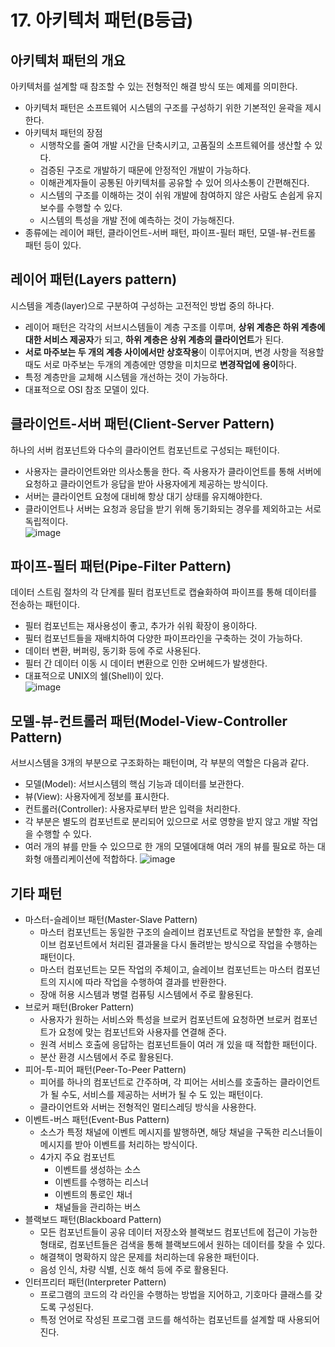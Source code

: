 # 17. 아키텍처 패턴(B등급)
## 아키텍처 패턴의 개요
아키텍처를 설계할 때 참조할 수 있는 전형적인 해결 방식 또는 예제를 의미한다.
- 아키텍처 패턴은 소프트웨어 시스템의 구조를 구성하기 위한 기본적인 윤곽을 제시한다.
- 아키텍처 패턴의 장점
  - 시행착오를 줄여 개발 시간을 단축시키고, 고품질의 소프트웨어를 생산할 수 있다.
  - 검증된 구조로 개발하기 때문에 안정적인 개발이 가능하다.
  - 이해관계자들이 공통된 아키텍처를 공유할 수 있어 의사소통이 간편해진다.
  - 시스템의 구조를 이해하는 것이 쉬워 개발에 참여하지 않은 사람도 손쉽게 유지보수를 수행할 수 있다.
  - 시스템의 특성을 개발 전에 예측하는 것이 가능해진다.
- 종류에는 레이어 패턴, 클라이언트-서버 패턴, 파이프-필터 패턴, 모델-뷰-컨트롤 패턴 등이 있다.

## 레이어 패턴(Layers pattern)
시스템을 계층(layer)으로 구분하여 구성하는 고전적인 방법 중의 하나다.
- 레이어 패턴은 각각의 서브시스템들이 계층 구조를 이루며, **상위 계층은 하위 계층에 대한 서비스 제공자**가 되고, **하위 계층은 상위 계층의 클라이언트**가 된다.
- **서로 마주보는 두 개의 계층 사이에서만 상호작용**이 이루어지며, 변경 사항을 적용할 때도 서로 마주보는 두개의 계층에만 영향을 미치므로 **변경작업에 용이**하다.
- 특정 계층만을 교체해 시스템을 개선하는 것이 가능하다.
- 대표적으로 OSI 참조 모델이 있다.<br>

## 클라이언트-서버 패턴(Client-Server Pattern)
하나의 서버 컴포넌트와 다수의 클라이언트 컴포넌트로 구성되는 패턴이다.
- 사용자는 클라이언트와만 의사소통을 한다. 즉 사용자가 클라이언트를 통해 서버에 요청하고 클라이언트가 응답을 받아 사용자에게 제공하는 방식이다.
- 서버는 클라이언트 요청에 대비해 항상 대기 상태를 유지해야한다.
- 클라이언트나 서버는 요청과 응답을 받기 위해 동기화되는 경우를 제외하고는 서로 독립적이다.<br>
![image](https://github.com/user-attachments/assets/19181a38-4c8a-4ac9-a6a4-04680339e8e0)

## 파이프-필터 패턴(Pipe-Filter Pattern)
데이터 스트림 절차의 각 단계를 필터 컴포넌트로 캡슐화하여 파이프를 통해 데이터를 전송하는 패턴이다.
- 필터 컴포넌트는 재사용성이 좋고, 추가가 쉬워 확장이 용이하다.
- 필터 컴포넌트들을 재배치하여 다양한 파이프라인을 구축하는 것이 가능하다.
- 데이터 변환, 버퍼링, 동기화 등에 주로 사용된다.
- 필터 간 데이터 이동 시 데이터 변환으로 인한 오버헤드가 발생한다.
- 대표적으로 UNIX의 쉘(Shell)이 있다.<br>
![image](https://github.com/user-attachments/assets/94978417-e1e3-48f0-961e-b57257f14fc5)

## 모델-뷰-컨트롤러 패턴(Model-View-Controller Pattern)
서브시스템을 3개의 부분으로 구조화하는 패턴이며, 각 부분의 역할은 다음과 같다.
- 모델(Model): 서브시스템의 핵심 기능과 데이터를 보관한다.
- 뷰(View): 사용자에게 정보를 표시한다.
- 컨트롤러(Controller): 사용자로부터 받은 입력을 처리한다.
- 각 부분은 별도의 컴포넌트로 분리되어 있으므로 서로 영향을 받지 않고 개발 작업을 수행할 수 있다.
- 여러 개의 뷰를 만들 수 있으므로 한 개의 모델에대해 여러 개의 뷰를 필요로 하는 대화형 애플리케이션에 적합하다.
![image](https://github.com/user-attachments/assets/864a3f10-7280-467b-97ac-c4c6a3a285ee)

## 기타 패턴
- 마스터-슬레이브 패턴(Master-Slave Pattern)
  - 마스터 컴포넌트는 동일한 구조의 슬레이브 컴포넌트로 작업을 분할한 후, 슬레이브 컴포넌트에서 처리된 결과물을 다시 돌려받는 방식으로 작업을 수행하는 패턴이다.
  - 마스터 컴포넌트는 모든 작업의 주체이고, 슬레이브 컴포넌트는 마스터 컴포넌트의 지시에 따라 작업을 수행하여 결과를 반환한다.
  - 장애 허용 시스템과 병렬 컴퓨팅 시스템에서 주로 활용된다.
- 브로커 패턴(Broker Pattern)
  - 사용자가 원하는 서비스와 특성을 브로커 컴포넌트에 요청하면 브로커 컴포넌트가 요청에 맞는 컴포넌트와 사용자를 연결해 준다.
  - 원격 서비스 호출에 응답하는 컴포넌트들이 여러 개 있을 때 적합한 패턴이다.
  - 분산 환경 시스템에서 주로 활용된다.
- 피어-투-피어 패턴(Peer-To-Peer Pattern)
  - 피어를 하나의 컴포넌트로 간주하며, 각 피어는 서비스를 호출하는 클라이언트가 될 수도, 서비스를 제공하는 서버가 될 수 도 있는 패턴이다.
  - 클라이언트와 서버는 전형적인 멀티스레딩 방식을 사용한다.
- 이벤트-버스 패턴(Event-Bus Pattern)
  - 소스가 특정 채널에 이벤트 메시지를 발행하면, 해당 채널을 구독한 리스너들이 메시지를 받아 이벤트를 처리하는 방식이다.
  - 4가지 주요 컴포넌트
    - 이벤트를 생성하는 소스
    - 이벤트를 수행하는 리스너
    - 이벤트의 통로인 채너
    - 채널들을 관리하는 버스
- 블랙보드 패턴(Blackboard Pattern)
  - 모든 컴포넌트들이 공유 데이터 저장소와 블랙보드 컴포넌트에 접근이 가능한 형태로, 컴포넌트들은 검색을 통해 블랙보드에서 원하는 데이터를 찾을 수 있다.
  - 해결책이 명확하지 않은 문제를 처리하는데 유용한 패턴이다.
  - 음성 인식, 차량 식별, 신호 해석 등에 주로 활용된다.
- 인터프리터 패턴(Interpreter Pattern)
  - 프로그램의 코드의 각 라인을 수행하는 방법을 지어하고, 기호마다 클래스를 갖도록 구성된다.
  - 특정 언어로 작성된 프로그램 코드를 해석하는 컴포넌트를 설계할 때 사용되어진다.
